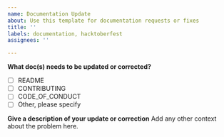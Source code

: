 ```yaml
---
name: Documentation Update
about: Use this template for documentation requests or fixes
title: ''
labels: documentation, hacktoberfest
assignees: ''

---
```


**What doc(s) needs to be updated or corrected?**
- [ ] README
- [ ] CONTRIBUTING 
- [ ] CODE_OF_CONDUCT
- [ ] Other, please specify  
 
**Give a description of your update or correction**
Add any other context about the problem here.
